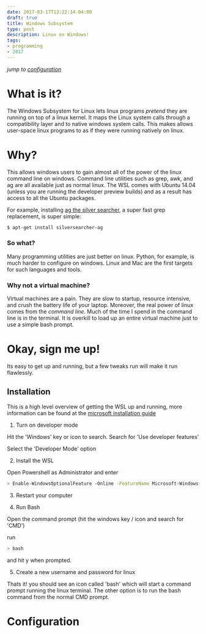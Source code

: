 ```yaml
---
date: 2017-03-17T13:22:14-04:00
draft: true
title: Windows Subsystem
type: post
description: Linux on Windows!
tags: 
- programming
- 2017
---
```


*jump to [configuration](#configuration)*

# What is it? 

The Windows Subsystem for Linux lets linux programs *pretend* they are running on top of a linux kernel. It maps the Linux system calls through a compatibility layer and to native windows system calls. This makes allows user-space linux programs to as if they were running natively on linux. 


# Why? 

This allows windows users to gain almost all of the power of the linux command line on windows. Command line utilities such as grep, awk, and ag are all available just as normal linux. The WSL comes with Ubuntu 14.04 (unless you are running the developer preview builds) and as a result has access to all the Ubuntu packages.

For example, installing [ag the silver searcher](https://github.com/ggreer/the_silver_searcher), a super fast grep replacement, is super simple: 

``` sh
$ apt-get install silversearcher-ag
```

### So what? 

Many programming utilities are just better on linux. Python, for example, is much harder to configure on windows. Linux and Mac are the first targets for such languages and tools. 

### Why not a virtual machine? 

Virtual machines are a pain. They are slow to startup, resource intensive, and crush the battery life of your laptop. Moreover, the real power of linux comes from the *command line*. Much of the time I spend in the command line is in the terminal. It is overkill to load up an entire virtual machine just to use a simple bash prompt.


# Okay, sign me up!

Its easy to get up and running, but a few tweaks run will make it run flawlessly. 

## Installation 

This is a high level overview of getting the WSL up and running, more information can be found at the [microsoft installation guide](https://msdn.microsoft.com/en-us/commandline/wsl/install_guide)

1. Turn on developer mode

  Hit the 'Windows' key or icon to search. Search for 'Use developer features'
  
  Select the 'Developer Mode' option

2. Install the WSL

  Open Powershell as Administrator and enter 

  ``` sh 
  > Enable-WindowsOptionalFeature -Online -FeatureName Microsoft-Windows-Subsystem-Linux
  ``` 

3. Restart your computer

4. Run Bash 

  Open the command prompt (hit the windows key / icon and search for 'CMD')
  
  run 
  ``` sh 
  > bash 
  ``` 

  and hit y when prompted.

5. Create a new username and password for linux

Thats it! you should see an icon called 'bash' which will start a command prompt running the linux terminal. The other option is to run the bash command from the normal CMD prompt. 


# Configuration

<TODO>
